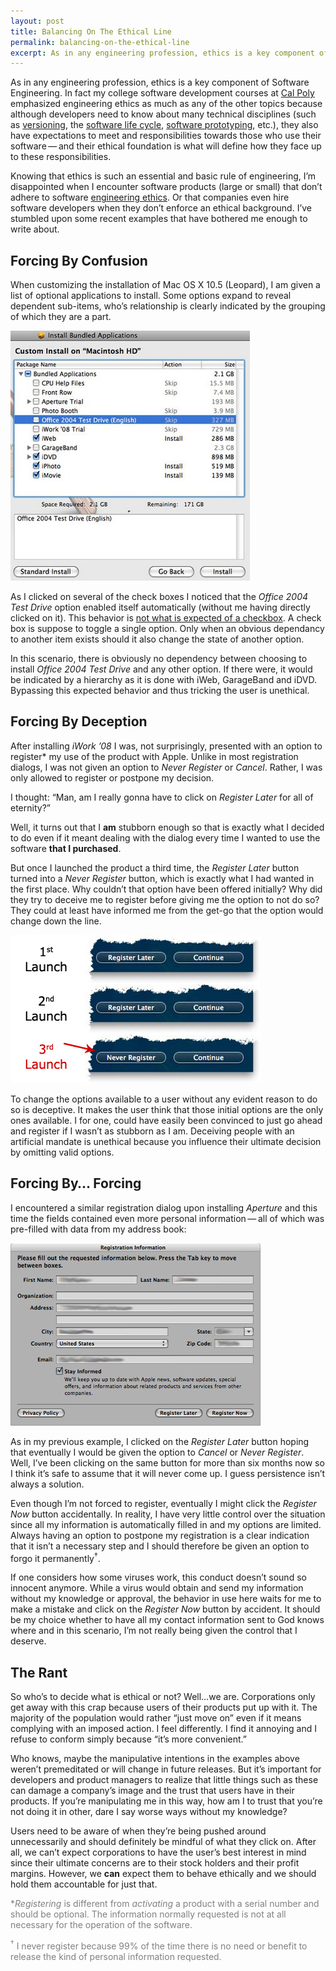 ```yaml
---
layout: post
title: Balancing On The Ethical Line
permalink: balancing-on-the-ethical-line
excerpt: As in any engineering profession, ethics is a key component of Software Engineering. Knowing that ethics is such an essential and basic rule of engineering, I’m disappointed when I encounter software products (large or small) that don’t adhere to software engineering ethics. Or that companies even hire software developers when they don’t enforce an ethical background. I’ve stumbled upon some recent examples that have bothered me enough to write about.
---
```

As in any engineering profession, ethics is a key component of Software Engineering. In fact my college software development courses at [Cal Poly](http://www.linkedin.com/in/pauloavila#profile-courses) emphasized engineering ethics as much as any of the other topics because although developers need to know about many technical disciplines (such as [versioning](http://en.wikipedia.org/wiki/Software_versioning), the [software life cycle](http://en.wikipedia.org/wiki/Software_development_process), [software prototyping](http://en.wikipedia.org/wiki/Software_prototyping), etc.), they also have expectations to meet and responsibilities towards those who use their software — and their ethical foundation is what will define how they face up to these responsibilities.

Knowing that ethics is such an essential and basic rule of engineering, I’m disappointed when I encounter software products (large or small) that don’t adhere to software [engineering ethics](http://en.wikipedia.org/wiki/Engineering_ethics). Or that companies even hire software developers when they don’t enforce an ethical background. I’ve stumbled upon some recent examples that have bothered me enough to write about.

## Forcing By Confusion
When customizing the installation of Mac OS X 10.5 (Leopard), I am given a list of optional applications to install. Some options expand to reveal dependent sub-items, who’s relationship is clearly indicated by the grouping of which they are a part.

![Deceptively forcing to install Microsoft Office](/assets/img/posts/os-x-forced-install.jpg)

As I clicked on several of the check boxes I noticed that the _Office 2004 Test Drive_ option enabled itself automatically (without me having directly clicked on it). This behavior is [not what is expected of a checkbox](http://demoive.calepin.co/a-more-intuitive-ipod-shuffle-switch.html). A check box is suppose to toggle a single option. Only when an obvious dependancy to another item exists should it also change the state of another option.

In this scenario, there is obviously no dependency between choosing to install _Office 2004 Test Drive_ and any other option. If there were, it would be indicated by a hierarchy as it is done with iWeb, GarageBand and iDVD. Bypassing this expected behavior and thus tricking the user is unethical.

## Forcing By Deception
After installing _iWork ’08_ I was, not surprisingly, presented with an option to register&#42; my use of the product with Apple. Unlike in most registration dialogs, I was not given an option to _Never Register_ or _Cancel_. Rather, I was only allowed to register or postpone my decision.

I thought: “Man, am I really gonna have to click on _Register Later_ for all of eternity?”

Well, it turns out that I **am** stubborn enough so that is exactly what I decided to do even if it meant dealing with the dialog every time I wanted to use the software **that I purchased**.

But once I launched the product a third time, the _Register Later_ button turned into a _Never Register_ button, which is exactly what I had wanted in the first place. Why couldn’t that option have been offered initially? Why did they try to deceive me to register before giving me the option to not do so? They could at least have informed me from the get-go that the option would change down the line.

![Close-up view of the progression of the available options](/assets/img/posts/iwork-registration-trick.jpg)

To change the options available to a user without any evident reason to do so is deceptive. It makes the user think that those initial options are the only ones available. I for one, could have easily been convinced to just go ahead and register if I wasn’t as stubborn as I am. Deceiving people with an artificial mandate is unethical because you influence their ultimate decision by omitting valid options.

## Forcing By… Forcing
I encountered a similar registration dialog upon installing _Aperture_ and this time the fields contained even more personal information — all of which was pre-filled with data from my address book:

![Apple Aperture requires product registration](/assets/img/posts/aperture-registration-requirement.jpg)

As in my previous example, I clicked on the _Register Later_ button hoping that eventually I would be given the option to _Cancel_ or _Never Register_. Well, I’ve been clicking on the same button for more than six months now so I think it’s safe to assume that it will never come up. I guess persistence isn’t always a solution.

Even though I’m not forced to register, eventually I might click the _Register Now_ button accidentally. In reality, I have very little control over the situation since all my information is automatically filled in and my options are limited. Always having an option to postpone my registration is a clear indication that it isn’t a necessary step and I should therefore be given an option to forgo it permanently<sup>†</sup>.

If one considers how some viruses work, this conduct doesn’t sound so innocent anymore. While a virus would obtain and send my information without my knowledge or approval, the behavior in use here waits for me to make a mistake and click on the _Register Now_ button by accident. It should be my choice whether to have all my contact information sent to God knows where and in this scenario, I’m not really being given the control that I deserve.

## The Rant
So who’s to decide what is ethical or not? Well…we are. Corporations only get away with this crap because users of their products put up with it. The majority of the population would rather “just move on” even if it means complying with an imposed action. I feel differently. I find it annoying and I refuse to conform simply because “it’s more convenient.”

Who knows, maybe the manipulative intentions in the examples above weren’t premeditated or will change in future releases. But it’s important for developers and product managers to realize that little things such as these can damage a company’s image and the trust that users have in their products. If you’re manipulating me in this way, how am I to trust that you’re not doing it in other, dare I say worse ways without my knowledge?

Users need to be aware of when they’re being pushed around unnecessarily and should definitely be mindful of what they click on. After all, we can’t expect corporations to have the user’s best interest in mind since their ultimate concerns are to their stock holders and their profit margins. However, we **can** expect them to behave ethically and we should hold them accountable for just that.

<span style="color:gray">&#42;_Registering_ is different from _activating_ a product with a serial number and should be optional. The information normally requested is not at all necessary for the operation of the software.</span>

<span style="color:gray"><sup>†</sup> I never register because 99% of the time there is no need or benefit to release the kind of personal information requested.</span>
